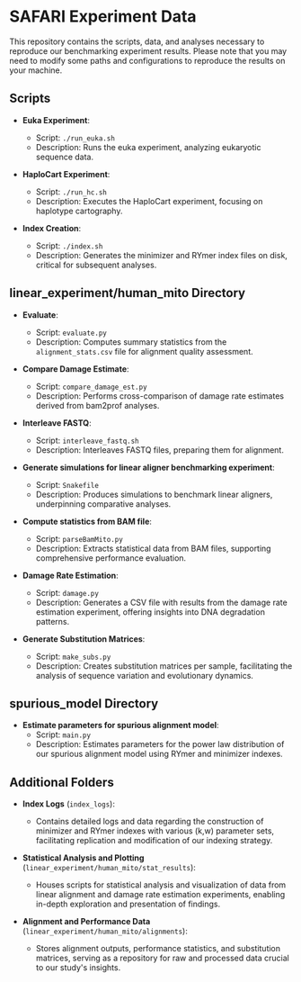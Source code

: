 # SAFARI Experiment Data

This repository contains the scripts, data, and analyses necessary to reproduce our benchmarking experiment results. Please note that you may need to modify some paths and configurations to reproduce the results on your machine.

## Scripts

- **Euka Experiment**: 
  - Script: `./run_euka.sh`
  - Description: Runs the euka experiment, analyzing eukaryotic sequence data.

- **HaploCart Experiment**: 
  - Script: `./run_hc.sh`
  - Description: Executes the HaploCart experiment, focusing on haplotype cartography.

- **Index Creation**: 
  - Script: `./index.sh`
  - Description: Generates the minimizer and RYmer index files on disk, critical for subsequent analyses.

## linear_experiment/human_mito Directory

- **Evaluate**: 
  - Script: `evaluate.py`
  - Description: Computes summary statistics from the `alignment_stats.csv` file for alignment quality assessment.

- **Compare Damage Estimate**: 
  - Script: `compare_damage_est.py`
  - Description: Performs cross-comparison of damage rate estimates derived from bam2prof analyses.

- **Interleave FASTQ**: 
  - Script: `interleave_fastq.sh`
  - Description: Interleaves FASTQ files, preparing them for alignment.

- **Generate simulations for linear aligner benchmarking experiment**:
  - Script: `Snakefile`
  - Description: Produces simulations to benchmark linear aligners, underpinning comparative analyses.

- **Compute statistics from BAM file**:
  - Script: `parseBamMito.py`
  - Description: Extracts statistical data from BAM files, supporting comprehensive performance evaluation.

- **Damage Rate Estimation**:
  - Script: `damage.py`
  - Description: Generates a CSV file with results from the damage rate estimation experiment, offering insights into DNA degradation patterns.

- **Generate Substitution Matrices**:
  - Script: `make_subs.py`
  - Description: Creates substitution matrices per sample, facilitating the analysis of sequence variation and evolutionary dynamics.

## spurious_model Directory

- **Estimate parameters for spurious alignment model**:
  - Script: `main.py`
  - Description: Estimates parameters for the power law distribution of our spurious alignment model using RYmer and minimizer indexes.

## Additional Folders

- **Index Logs** (`index_logs`):
  - Contains detailed logs and data regarding the construction of minimizer and RYmer indexes with various (k,w) parameter sets, facilitating replication and modification of our indexing strategy.

- **Statistical Analysis and Plotting** (`linear_experiment/human_mito/stat_results`):
  - Houses scripts for statistical analysis and visualization of data from linear alignment and damage rate estimation experiments, enabling in-depth exploration and presentation of findings.

- **Alignment and Performance Data** (`linear_experiment/human_mito/alignments`):
  - Stores alignment outputs, performance statistics, and substitution matrices, serving as a repository for raw and processed data crucial to our study's insights.

